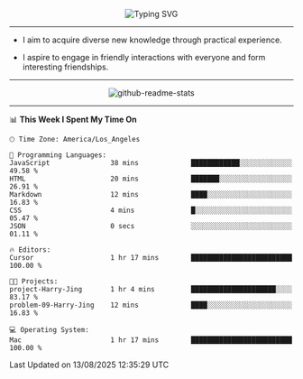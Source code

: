 <p align="center">
  <img src="https://readme-typing-svg.demolab.com?font=Fira+Code&weight=500&size=32&duration=2500&pause=1600&center=true&vCenter=true&random=false&width=1024&height=64&lines=Hi+there+%F0%9F%91%8B;I'm+delighted+you+could+make+it+here+%F0%9F%8E%89;I'm+Harry%2C+a+college+student+still+finding+my+way" alt="Typing SVG" />
</p>


---


- I aim to acquire diverse new knowledge through practical experience.

- I aspire to engage in friendly interactions with everyone and form interesting friendships.


---


<p align="center">
  <img src="https://github-readme-stats.vercel.app/api?username=Harry-Jing&show_icons=true" alt="github-readme-stats"/>
</p>


---

<!--START_SECTION:waka-->
📊 **This Week I Spent My Time On** 

```text
🕑︎ Time Zone: America/Los_Angeles

💬 Programming Languages: 
JavaScript               38 mins             ████████████░░░░░░░░░░░░░   49.58 % 
HTML                     20 mins             ███████░░░░░░░░░░░░░░░░░░   26.91 % 
Markdown                 12 mins             ████░░░░░░░░░░░░░░░░░░░░░   16.83 % 
CSS                      4 mins              █░░░░░░░░░░░░░░░░░░░░░░░░   05.47 % 
JSON                     0 secs              ░░░░░░░░░░░░░░░░░░░░░░░░░   01.11 % 

🔥 Editors: 
Cursor                   1 hr 17 mins        █████████████████████████   100.00 % 

🐱‍💻 Projects: 
project-Harry-Jing       1 hr 4 mins         █████████████████████░░░░   83.17 % 
problem-09-Harry-Jing    12 mins             ████░░░░░░░░░░░░░░░░░░░░░   16.83 % 

💻 Operating System: 
Mac                      1 hr 17 mins        █████████████████████████   100.00 % 
```


 Last Updated on 13/08/2025 12:35:29 UTC
<!--END_SECTION:waka-->
